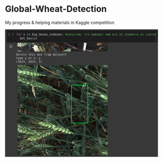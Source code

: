 # Global-Wheat-Detection
My progress &amp; helping materials in Kaggle competition


![text](https://github.com/germanjke/Global_Wheat_Detection/blob/master/readme_images/%D0%A1%D0%BD%D0%B8%D0%BC%D0%BE%D0%BA%20%D1%8D%D0%BA%D1%80%D0%B0%D0%BD%D0%B0%20%D0%BE%D1%82%202020-07-18%2013-09-18.png)
